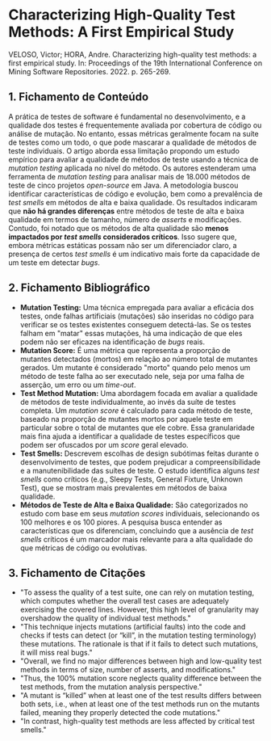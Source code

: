 # Characterizing High-Quality Test Methods: A First Empirical Study

VELOSO, Victor; HORA, Andre. Characterizing high-quality test methods: a first empirical study. In: Proceedings of the 19th International Conference on Mining Software Repositories. 2022. p. 265-269.

## 1. Fichamento de Conteúdo
A prática de testes de software é fundamental no desenvolvimento, e a qualidade dos testes é frequentemente avaliada por cobertura de código ou análise de mutação. No entanto, essas métricas geralmente focam na suíte de testes como um todo, o que pode mascarar a qualidade de métodos de teste individuais. O artigo aborda essa limitação propondo um estudo empírico para avaliar a qualidade de métodos de teste usando a técnica de *mutation testing* aplicada no nível do método. Os autores estenderam uma ferramenta de *mutation testing* para analisar mais de 18.000 métodos de teste de cinco projetos *open-source* em Java. A metodologia buscou identificar características de código e evolução, bem como a prevalência de *test smells* em métodos de alta e baixa qualidade. Os resultados indicaram que **não há grandes diferenças** entre métodos de teste de alta e baixa qualidade em termos de tamanho, número de *asserts* e modificações. Contudo, foi notado que os métodos de alta qualidade são **menos impactados por *test smells* considerados críticos**. Isso sugere que, embora métricas estáticas possam não ser um diferenciador claro, a presença de certos *test smells* é um indicativo mais forte da capacidade de um teste em detectar *bugs*.

## 2. Fichamento Bibliográfico
*   **Mutation Testing:** Uma técnica empregada para avaliar a eficácia dos testes, onde falhas artificiais (mutações) são inseridas no código para verificar se os testes existentes conseguem detectá-las. Se os testes falham em "matar" essas mutações, há uma indicação de que eles podem não ser eficazes na identificação de *bugs* reais.
*   **Mutation Score:** É uma métrica que representa a proporção de mutantes detectados (mortos) em relação ao número total de mutantes gerados. Um mutante é considerado "morto" quando pelo menos um método de teste falha ao ser executado nele, seja por uma falha de asserção, um erro ou um *time-out*.
*   **Test Method Mutation:** Uma abordagem focada em avaliar a qualidade de métodos de teste individualmente, ao invés da suíte de testes completa. Um *mutation score* é calculado para cada método de teste, baseado na proporção de mutantes mortos por aquele teste em particular sobre o total de mutantes que ele cobre. Essa granularidade mais fina ajuda a identificar a qualidade de testes específicos que podem ser ofuscados por um *score* geral elevado.
*   **Test Smells:** Descrevem escolhas de design subótimas feitas durante o desenvolvimento de testes, que podem prejudicar a compreensibilidade e a manutenibilidade das suítes de teste. O estudo identifica alguns *test smells* como críticos (e.g., Sleepy Tests, General Fixture, Unknown Test), que se mostram mais prevalentes em métodos de baixa qualidade.
*   **Métodos de Teste de Alta e Baixa Qualidade:** São categorizados no estudo com base em seus *mutation scores* individuais, selecionando os 100 melhores e os 100 piores. A pesquisa busca entender as características que os diferenciam, concluindo que a ausência de *test smells* críticos é um marcador mais relevante para a alta qualidade do que métricas de código ou evolutivas.

## 3. Fichamento de Citações
*   "To assess the quality of a test suite, one can rely on mutation testing, which computes whether the overall test cases are adequately exercising the covered lines. However, this high level of granularity may overshadow the quality of individual test methods."
*   "This technique injects mutations (artificial faults) into the code and checks if tests can detect (or “kill”, in the mutation testing terminology) these mutations. The rationale is that if it fails to detect such mutations, it will miss real bugs."
*   "Overall, we find no major differences between high and low-quality test methods in terms of size, number of asserts, and modifications."
*   "Thus, the 100% mutation score neglects quality difference between the test methods, from the mutation analysis perspective."
*   "A mutant is “killed” when at least one of the test results differs between both sets, i.e., when at least one of the test methods run on the mutants failed, meaning they properly detected the code mutations."
*   "In contrast, high-quality test methods are less affected by critical test smells."
